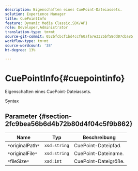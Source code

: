 ```yaml
---
description: Eigenschaften eines CuePoint-Dateiassets.
solution: Experience Manager
title: CuePointInfo
feature: Dynamic Media Classic,SDK/API
role: Developer,Administrator
translation-type: tm+mt
source-git-commit: 052bfcbcf1bd4ccf60afa7e3325bf58dd07cba85
workflow-type: tm+mt
source-wordcount: '38'
ht-degree: 13%

---
```



# CuePointInfo{#cuepointinfo}

Eigenschaften eines CuePoint-Dateiassets.

Syntax

## Parameter {#section-2fc9bea56b6d4b72b80d4f04c5f9b862}

| Name | Typ | Beschreibung |
|---|---|---|
| `*`originalPath`*` | `xsd:string` | CuePoint-Dateipfad. |
| `*`originalFile`*` | `xsd:string` | CuePoint-Dateiname. |
| `*`fileSize`*` | `xsd:int` | CuePoint-Dateigröße. |

